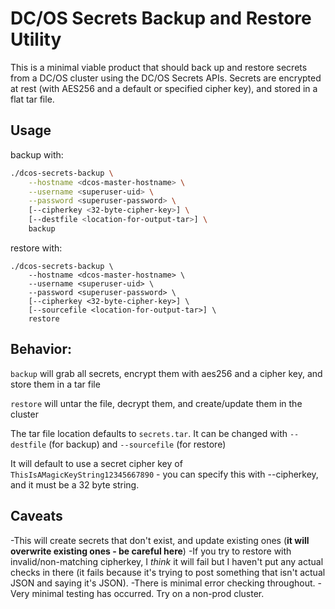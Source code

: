 # DC/OS Secrets Backup and Restore Utility
This is a minimal viable product that should back up and restore secrets from a DC/OS cluster using the DC/OS Secrets APIs.  Secrets are encrypted at rest (with AES256 and a default or specified cipher key), and stored in a flat tar file.

## Usage
backup with:
```bash
./dcos-secrets-backup \
    --hostname <dcos-master-hostname> \
    --username <superuser-uid> \
    --password <superuser-password> \
    [--cipherkey <32-byte-cipher-key>] \
    [--destfile <location-for-output-tar>] \
    backup
```


restore with:
```
./dcos-secrets-backup \
    --hostname <dcos-master-hostname> \
    --username <superuser-uid> \
    --password <superuser-password> \
    [--cipherkey <32-byte-cipher-key>] \
    [--sourcefile <location-for-output-tar>] \
    restore
```

## Behavior:
`backup` will grab all secrets, encrypt them with aes256 and a cipher key, and store them in a tar file


`restore` will untar the file, decrypt them, and create/update them in the cluster


The tar file location defaults to `secrets.tar`.  It can be changed with `--destfile` (for backup) and `--sourcefile` (for restore)


It will default to use a secret cipher key of `ThisIsAMagicKeyString12345667890` - you can specify this with --cipherkey, and it must be a 32 byte string.


## Caveats
-This will create secrets that don't exist, and update existing ones (**it will overwrite existing ones - be careful here**)
-If you try to restore with invalid/non-matching cipherkey, I *think* it will fail but I haven't put any actual checks in there (it fails because it's trying to post something that isn't actual JSON and saying it's JSON).
-There is minimal error checking throughout.
-Very minimal testing has occurred.  Try on a non-prod cluster.